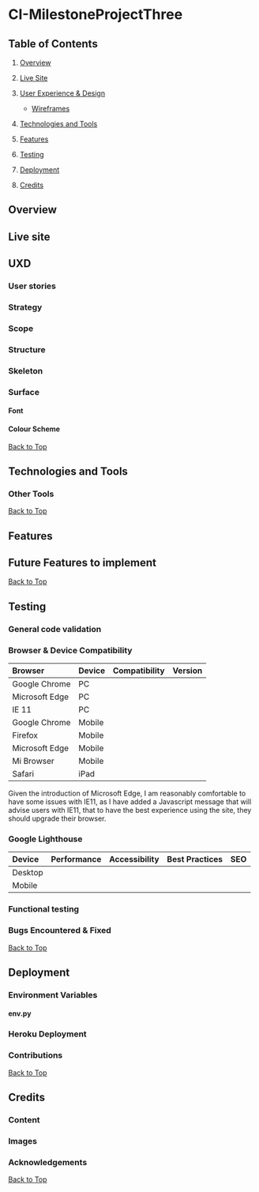 # CI-MilestoneProjectThree
## Table of Contents
1. [Overview](#overview)
2. [Live Site](#live-site)
3. [User Experience & Design](#uxd)

    - [Wireframes](#skeleton)
4. [Technologies and Tools](#technologies-and-tools)
5. [Features](#features)
6. [Testing](#testing)
7. [Deployment](#deployment)
8. [Credits](#credits)


## Overview

## Live site

## UXD

### User stories

### Strategy

### Scope

### Structure


### Skeleton

### Surface
#### Font

#### Colour Scheme 


[Back to Top](#overview)

## Technologies and Tools

### Other Tools



[Back to Top](#overview)

## Features

## Future Features to implement

[Back to Top](#overview)

## Testing
### General code validation

### Browser & Device Compatibility

| **Browser**      | **Device** | **Compatibility**                                            | **Version**            |
| :--------------- | :--------- | :----------------------------------------------------------- | :--------------------- |
| Google Chrome    | PC         |                                                              |                        |
| Microsoft Edge   | PC         |                                                              |                        |
| IE 11            | PC         |                                                              |                        |
| Google Chrome    | Mobile     |                                                              |                        |
| Firefox          | Mobile     |                                                              |                        |
| Microsoft Edge   | Mobile     |                                                              |                        |
| Mi Browser       | Mobile     |                                                              |                        |
| Safari           | iPad       |                                                              |                        |

Given the introduction of Microsoft Edge, I am reasonably comfortable to have some issues with IE11, as I have added a Javascript message that will advise users with IE11, that to have the best experience using the site, they should upgrade their browser.

### Google Lighthouse

| **Device** | **Performance** | **Accessibility** | **Best Practices** | **SEO** |
| :----------| :---------      | :-----------------| :----------------- | :------ |
| Desktop    |                 |                   |                    |         |
| Mobile     |                 |                   |                    |         |


### Functional testing


### Bugs Encountered & Fixed


[Back to Top](#overview)

## Deployment

### Environment Variables

#### env.py

### Heroku Deployment

### Contributions

[Back to Top](#overview)

## Credits

### Content

### Images

### Acknowledgements

[Back to Top](#overview)